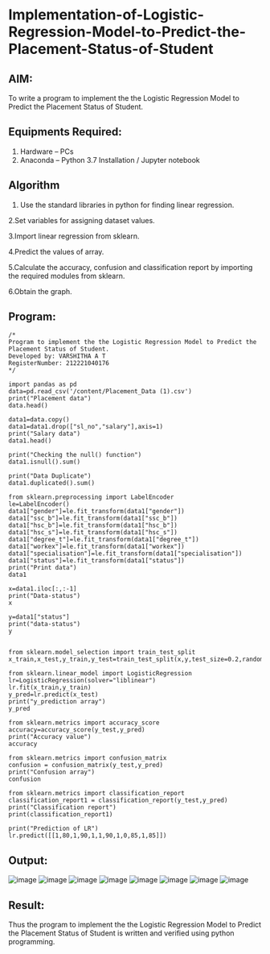 # Implementation-of-Logistic-Regression-Model-to-Predict-the-Placement-Status-of-Student

## AIM:
To write a program to implement the the Logistic Regression Model to Predict the Placement Status of Student.

## Equipments Required:
1. Hardware – PCs
2. Anaconda – Python 3.7 Installation / Jupyter notebook

## Algorithm
1. Use the standard libraries in python for finding linear regression.

2.Set variables for assigning dataset values.

3.Import linear regression from sklearn.

4.Predict the values of array.

5.Calculate the accuracy, confusion and classification report by importing the required modules from sklearn.

6.Obtain the graph.

## Program:
```
/*
Program to implement the the Logistic Regression Model to Predict the Placement Status of Student.
Developed by: VARSHITHA A T
RegisterNumber: 212221040176 
*/
```
```
import pandas as pd
data=pd.read_csv('/content/Placement_Data (1).csv')
print("Placement data")
data.head()

data1=data.copy()
data1=data1.drop(["sl_no","salary"],axis=1)
print("Salary data")
data1.head()

print("Checking the null() function")
data1.isnull().sum()

print("Data Duplicate")
data1.duplicated().sum()

from sklearn.preprocessing import LabelEncoder
le=LabelEncoder()
data1["gender"]=le.fit_transform(data1["gender"])
data1["ssc_b"]=le.fit_transform(data1["ssc_b"])
data1["hsc_b"]=le.fit_transform(data1["hsc_b"])
data1["hsc_s"]=le.fit_transform(data1["hsc_s"])
data1["degree_t"]=le.fit_transform(data1["degree_t"])
data1["workex"]=le.fit_transform(data1["workex"])
data1["specialisation"]=le.fit_transform(data1["specialisation"])
data1["status"]=le.fit_transform(data1["status"])
print("Print data")
data1

x=data1.iloc[:,:-1]
print("Data-status")
x

y=data1["status"]
print("data-status")
y


from sklearn.model_selection import train_test_split
x_train,x_test,y_train,y_test=train_test_split(x,y,test_size=0.2,random_state=0)

from sklearn.linear_model import LogisticRegression
lr=LogisticRegression(solver="liblinear")
lr.fit(x_train,y_train)
y_pred=lr.predict(x_test)
print("y_prediction array")
y_pred

from sklearn.metrics import accuracy_score
accuracy=accuracy_score(y_test,y_pred)
print("Accuracy value")
accuracy

from sklearn.metrics import confusion_matrix
confusion = confusion_matrix(y_test,y_pred)
print("Confusion array")
confusion

from sklearn.metrics import classification_report
classification_report1 = classification_report(y_test,y_pred)
print("Classification report")
print(classification_report1)

print("Prediction of LR")
lr.predict([[1,80,1,90,1,1,90,1,0,85,1,85]])
```

## Output:
![image](https://github.com/varshithathirumalachari/Implementation-of-Logistic-Regression-Model-to-Predict-the-Placement-Status-of-Student/assets/131793193/a68c765f-666f-48d7-9838-0f1232b935a7)
![image](https://github.com/varshithathirumalachari/Implementation-of-Logistic-Regression-Model-to-Predict-the-Placement-Status-of-Student/assets/131793193/ff867d8e-f688-41b5-92d3-04630b74b74d)
![image](https://github.com/varshithathirumalachari/Implementation-of-Logistic-Regression-Model-to-Predict-the-Placement-Status-of-Student/assets/131793193/8b111694-4822-4ee5-b18c-f65f943108c6)
![image](https://github.com/varshithathirumalachari/Implementation-of-Logistic-Regression-Model-to-Predict-the-Placement-Status-of-Student/assets/131793193/4270a8c0-d3d4-4770-b5eb-c60c081e9a97)
![image](https://github.com/varshithathirumalachari/Implementation-of-Logistic-Regression-Model-to-Predict-the-Placement-Status-of-Student/assets/131793193/40ffc2b7-e7d2-4809-bcca-587a69618069)
![image](https://github.com/varshithathirumalachari/Implementation-of-Logistic-Regression-Model-to-Predict-the-Placement-Status-of-Student/assets/131793193/ab471269-ea90-4b72-930f-bcc4a5146c85)
![image](https://github.com/varshithathirumalachari/Implementation-of-Logistic-Regression-Model-to-Predict-the-Placement-Status-of-Student/assets/131793193/320de862-6c69-43d5-9c53-a65a0e5139e0)
![image](https://github.com/varshithathirumalachari/Implementation-of-Logistic-Regression-Model-to-Predict-the-Placement-Status-of-Student/assets/131793193/d259fab5-007e-4845-85d9-60d4dcb7d994)




## Result:
Thus the program to implement the the Logistic Regression Model to Predict the Placement Status of Student is written and verified using python programming.
